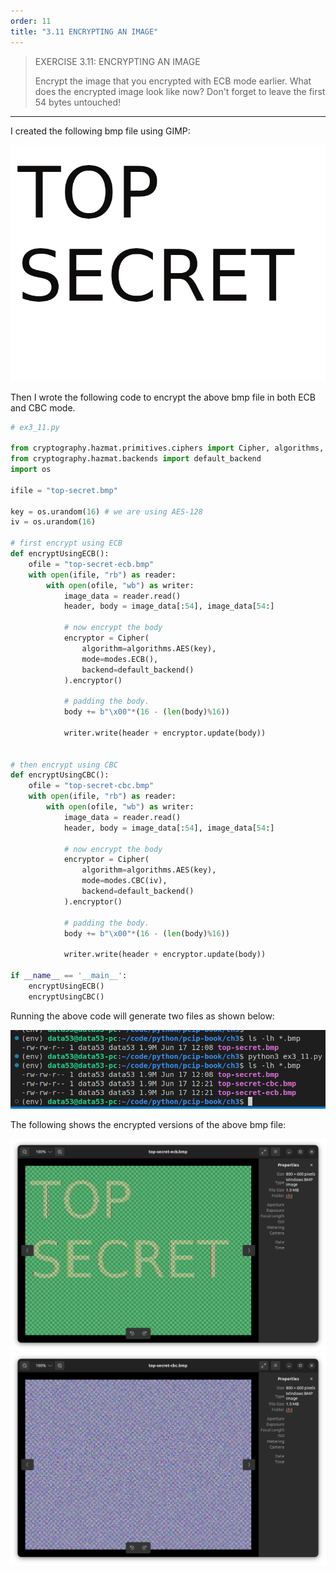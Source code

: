 ```yaml
---
order: 11
title: "3.11 ENCRYPTING AN IMAGE"
---
```


> EXERCISE 3.11: ENCRYPTING AN IMAGE
> 
> Encrypt the image that you encrypted with ECB mode earlier. What does the encrypted 
> image look like now? Don't forget to leave the first 54 bytes untouched!

--------------------------------

I created the following bmp file using GIMP: 

<img src='top-secret.bmp'>

Then I wrote the following code to encrypt the above bmp file 
in both ECB and CBC mode. 

```python
# ex3_11.py

from cryptography.hazmat.primitives.ciphers import Cipher, algorithms, modes
from cryptography.hazmat.backends import default_backend
import os 

ifile = "top-secret.bmp"

key = os.urandom(16) # we are using AES-128 
iv = os.urandom(16) 

# first encrypt using ECB 
def encryptUsingECB(): 
    ofile = "top-secret-ecb.bmp"
    with open(ifile, "rb") as reader: 
        with open(ofile, "wb") as writer: 
            image_data = reader.read() 
            header, body = image_data[:54], image_data[54:]
            
            # now encrypt the body
            encryptor = Cipher(
                algorithm=algorithms.AES(key),
                mode=modes.ECB(),
                backend=default_backend()
            ).encryptor()

            # padding the body. 
            body += b"\x00"*(16 - (len(body)%16))

            writer.write(header + encryptor.update(body))


# then encrypt using CBC 
def encryptUsingCBC(): 
    ofile = "top-secret-cbc.bmp"
    with open(ifile, "rb") as reader: 
        with open(ofile, "wb") as writer: 
            image_data = reader.read() 
            header, body = image_data[:54], image_data[54:]
            
            # now encrypt the body
            encryptor = Cipher(
                algorithm=algorithms.AES(key),
                mode=modes.CBC(iv),
                backend=default_backend()
            ).encryptor()

            # padding the body. 
            body += b"\x00"*(16 - (len(body)%16))

            writer.write(header + encryptor.update(body))

if __name__ == '__main__': 
    encryptUsingECB()
    encryptUsingCBC()
```

Running the above code will generate two files as shown below: 

<img src="ex3_11_fig1.png">

The following shows the encrypted versions of the above bmp file: 

<img src="ex3_11_fig2.png">
<img src="ex3_11_fig3.png">